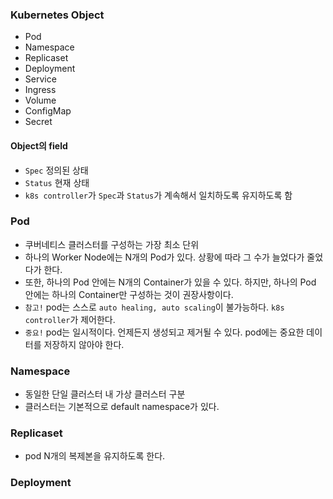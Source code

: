 ### Kubernetes Object
- Pod
- Namespace
- Replicaset
- Deployment
- Service
- Ingress
- Volume
- ConfigMap
- Secret

#### Object의 field
- `Spec` 정의된 상태
- `Status` 현재 상태
- `k8s controller`가 `Spec`과 `Status`가 계속해서 일치하도록 유지하도록 함

### Pod
- 쿠버네티스 클러스터를 구성하는 가장 최소 단위
- 하나의 Worker Node에는 N개의 Pod가 있다. 상황에 따라 그 수가 늘었다가 줄었다가 한다.
- 또한, 하나의 Pod 안에는 N개의 Container가 있을 수 있다. 하지만, 하나의 Pod 안에는 하나의 Container만 구성하는 것이 권장사항이다.
- `참고!` pod는 스스로 `auto healing, auto scaling`이 불가능하다. `k8s controller`가 제어한다.
- `중요!` pod는 일시적이다. 언제든지 생성되고 제거될 수 있다. pod에는 중요한 데이터를 저장하지 않아야 한다.

### Namespace
- 동일한 단일 클러스터 내 가상 클러스터 구분
- 클러스터는 기본적으로 default namespace가 있다.

### Replicaset
- pod N개의 복제본을 유지하도록 한다.

### Deployment

